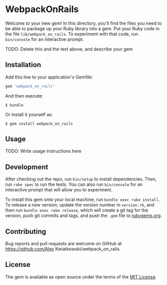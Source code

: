 # WebpackOnRails

Welcome to your new gem! In this directory, you'll find the files you need to be able to package up your Ruby library into a gem. Put your Ruby code in the file `lib/webpack_on_rails`. To experiment with that code, run `bin/console` for an interactive prompt.

TODO: Delete this and the text above, and describe your gem

## Installation

Add this line to your application's Gemfile:

```ruby
gem 'webpack_on_rails'
```

And then execute:

    $ bundle

Or install it yourself as:

    $ gem install webpack_on_rails

## Usage

TODO: Write usage instructions here

## Development

After checking out the repo, run `bin/setup` to install dependencies. Then, run `rake spec` to run the tests. You can also run `bin/console` for an interactive prompt that will allow you to experiment.

To install this gem onto your local machine, run `bundle exec rake install`. To release a new version, update the version number in `version.rb`, and then run `bundle exec rake release`, which will create a git tag for the version, push git commits and tags, and push the `.gem` file to [rubygems.org](https://rubygems.org).

## Contributing

Bug reports and pull requests are welcome on GitHub at https://github.com/Alex Kwiatkowski/webpack_on_rails.


## License

The gem is available as open source under the terms of the [MIT License](http://opensource.org/licenses/MIT).

